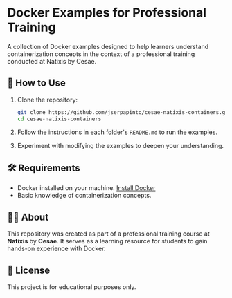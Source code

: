 # Docker Examples for Professional Training

A collection of Docker examples designed to help learners understand containerization concepts in the context of a professional training conducted at Natixis by Cesae.

## 🚀 How to Use

1. Clone the repository:
    ```bash
    git clone https://github.com/jserpapinto/cesae-natixis-containers.git
    cd cesae-natixis-containers
    ```

2. Follow the instructions in each folder's `README.md` to run the examples.

3. Experiment with modifying the examples to deepen your understanding.

## 🛠 Requirements

- Docker installed on your machine. [Install Docker](https://docs.docker.com/get-docker/)
- Basic knowledge of containerization concepts.

## 👨‍🏫 About

This repository was created as part of a professional training course at **Natixis** by **Cesae**. It serves as a learning resource for students to gain hands-on experience with Docker.

## 📝 License

This project is for educational purposes only.